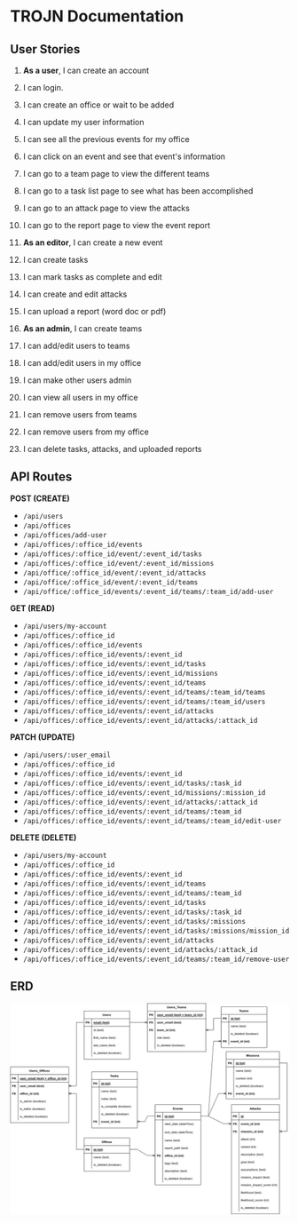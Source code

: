 # TROJN Documentation

## User Stories

1. **As a user**, I can create an account
2. I can login.
3. I can create an office or wait to be added
4. I can update my user information
5. I can see all the previous events for my office
6. I can click on an event and see that event's information
7. I can go to a team page to view the different teams
8. I can go to a task list page to see what has been accomplished
9. I can go to an attack page to view the attacks
10. I can go to the report page to view the event report

11. **As an editor**, I can create a new event
12. I can create tasks
13. I can mark tasks as complete and edit
14. I can create and edit attacks
15. I can upload a report (word doc or pdf)

16. **As an admin**, I can create teams
17. I can add/edit users to teams
18. I can add/edit users in my office
19. I can make other users admin
20. I can view all users in my office
21. I can remove users from teams
22. I can remove users from my office
23. I can delete tasks, attacks, and uploaded reports

## API Routes

**POST (CREATE)**
- `/api/users`
- `/api/offices`
- `/api/offices/add-user`
- `/api/offices/:office_id/events`
- `/api/offices/:office_id/event/:event_id/tasks`
- `/api/offices/:office_id/event/:event_id/missions`
- `/api/office/:office_id/event/:event_id/attacks`
- `/api/office/:office_id/event/:event_id/teams`
- `/api/office/:office_id/events/:event_id/teams/:team_id/add-user`

**GET (READ)**
- `/api/users/my-account`
- `/api/offices/:office_id`
- `/api/offices/:office_id/events`
- `/api/offices/:office_id/events/:event_id`
- `/api/offices/:office_id/events/:event_id/tasks`
- `/api/offices/:office_id/events/:event_id/missions`
- `/api/offices/:office_id/events/:event_id/teams`
- `/api/offices/:office_id/events/:event_id/teams/:team_id/teams`
- `/api/offices/:office_id/events/:event_id/teams/:team_id/users`
- `/api/offices/:office_id/events/:event_id/attacks`
- `/api/offices/:office_id/events/:event_id/attacks/:attack_id`


**PATCH (UPDATE)**
- `/api/users/:user_email`
- `/api/offices/:office_id`
- `/api/offices/:office_id/events/:event_id`
- `/api/offices/:office_id/events/:event_id/tasks/:task_id`
- `/api/offices/:office_id/events/:event_id/missions/:mission_id`
- `/api/offices/:office_id/events/:event_id/attacks/:attack_id`
- `/api/offices/:office_id/events/:event_id/teams/:team_id`
- `/api/offices/:office_id/events/:event_id/teams/:team_id/edit-user`


**DELETE (DELETE)**
- `/api/users/my-account`
- `/api/offices/:office_id`
- `/api/offices/:office_id/events/:event_id`
- `/api/offices/:office_id/events/:event_id/teams`
- `/api/offices/:office_id/events/:event_id/teams/:team_id`
- `/api/offices/:office_id/events/:event_id/tasks`
- `/api/offices/:office_id/events/:event_id/tasks/:task_id`
- `/api/offices/:office_id/events/:event_id/tasks/:missions`
- `/api/offices/:office_id/events/:event_id/tasks/:missions/mission_id`
- `/api/offices/:office_id/events/:event_id/attacks`
- `/api/offices/:office_id/events/:event_id/attacks/:attack_id`
- `/api/offices/:office_id/events/:event_id/teams/:team_id/remove-user`

## ERD

![ERD](/docs/images/ERD.jpg)
